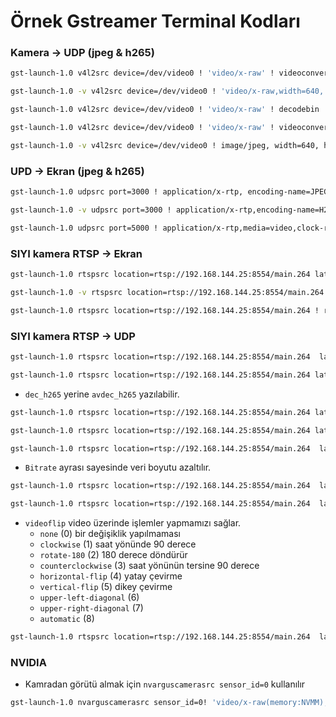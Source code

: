 # Örnek Gstreamer Terminal Kodları
### Kamera -> UDP (jpeg & h265)
```bash 
gst-launch-1.0 v4l2src device=/dev/video0 ! 'video/x-raw' ! videoconvert ! jpegenc ! rtpjpegpay ! udpsink host=10.223.6.6 port=3000
```
```bash
gst-launch-1.0 -v v4l2src device=/dev/video0 ! 'video/x-raw,width=640, height=480,framerate=30/1' ! videoconvert ! jpegenc ! rtpjpegpay ! udpsink host=10.223.6.6  port=3000
```
```bash
gst-launch-1.0 v4l2src device=/dev/video0 ! 'video/x-raw' ! decodebin ! videoconvert ! x264enc tune=zerolatency ! rtph264pay ! udpsink host=10.223.6.6 port=5000
```
```bash
gst-launch-1.0 v4l2src device=/dev/video0 ! 'video/x-raw' ! videoconvert ! nvvidconv ! 'video/x-raw(memory:NVMM), format=NV12' ! nvv4l2h265enc ! h265parse ! rtph265pay config-interval=1 pt=96 ! udpsink host=10.223.6.6  port=3000
```
```bash
gst-launch-1.0 -v v4l2src device=/dev/video0 ! image/jpeg, width=640, height=480, framerate=30/1 !  queue ! jpegdec ! nvvidconv ! 'video/x-raw(memory:NVMM),format=NV12' ! nvv4l2h265enc bitrate=4000000 ! h265parse ! rtph265pay config-interval=1 pt=96 ! udpsink host=10.223.6.6  port=3000
```

### UPD -> Ekran (jpeg & h265)
```bash
gst-launch-1.0 udpsrc port=3000 ! application/x-rtp, encoding-name=JPEG,payload=26 ! rtpjpegdepay ! jpegdec ! autovideosink
```
```bash
gst-launch-1.0 -v udpsrc port=3000 ! application/x-rtp,encoding-name=H265,payload=96 ! rtph265depay ! h265parse ! decodebin ! autovideosink
```
```bash
gst-launch-1.0 udpsrc port=5000 ! application/x-rtp,media=video,clock-rate=90000,encoding-name=H264,payload=96 ! rtph264depay ! avdec_h264 ! autovideosink
```

### SIYI kamera RTSP -> Ekran
```bash
gst-launch-1.0 rtspsrc location=rtsp://192.168.144.25:8554/main.264 latency=100 ! decodebin ! autovideosink
```
```bash
gst-launch-1.0 -v rtspsrc location=rtsp://192.168.144.25:8554/main.264 latency=100 ! decodebin ! autovideosink # -v çıktının daha detaylı olmasını dağlar.
```

```bash
gst-launch-1.0 rtspsrc location=rtsp://192.168.144.25:8554/main.264 ! rtph265depay ! h265parse ! avdec_h265  ! autovideosink
```

### SIYI kamera RTSP -> UDP
```bash
gst-launch-1.0 rtspsrc location=rtsp://192.168.144.25:8554/main.264  latency=50 ! udpsink host=10.223.6.6 port=3000
```

```bash
gst-launch-1.0 rtspsrc location=rtsp://192.168.144.25:8554/main.264 latency=100 ! decodebin ! videoconvert ! video/x-raw,format=I420 ! udpsink host=10.223.6.6 port=5000
```
- `dec_h265` yerine `avdec_h265` yazılabilir.
    
```bash
gst-launch-1.0 rtspsrc location=rtsp://192.168.144.25:8554/main.264 latency=100  ! rtph265depay ! h265parse ! dec_h265 ! videoconvert ! jpegenc ! rtpjpegpay ! udpsink host=10.223.6.6 port=3000
```

```bash
gst-launch-1.0 rtspsrc location=rtsp://192.168.144.25:8554/main.264 latency=100 ! decodebin ! videoconvert ! video/x-raw,format=I420 ! videoconvert ! jpegenc ! rtpjpegpay ! udpsink host=10.223.6.6 port=3000
```

```bash
gst-launch-1.0 rtspsrc location=rtsp://192.168.144.25:8554/main.264  latency=10 ! rtph265depay ! h265parse ! avdec_h265 ! videoconvert ! nvvidconv ! 'video/x-raw(memory:NVMM),format=NV12' ! nvv4l2h265enc ! h265parse ! rtph265pay config-interval=1 pt=96 ! udpsink host=10.223.6.6 port=3000
```
- `Bitrate` ayrası sayesinde veri boyutu azaltılır.
```bash
gst-launch-1.0 rtspsrc location=rtsp://192.168.144.25:8554/main.264  latency=10 ! rtph265depay ! h265parse ! avdec_h265 ! videoconvert ! queue  ! nvvidconv ! 'video/x-raw(memory:NVMM),format=NV12' ! nvv4l2h265enc bitrate=600000 ! h265parse ! rtph265pay config-interval=1 pt=96 ! udpsink host=10.223.6.6 port=3000
```

```bash
gst-launch-1.0 rtspsrc location=rtsp://192.168.144.25:8554/main.264  latency=1 ! rtph265depay ! h265parse ! avdec_h265 !  nvvidconv ! 'video/x-raw(memory:NVMM),width=1280,height=720' ! nvv4l2h264enc  bitrate=600000 insert-sps-pps=1 idrinterval=15 ! h264parse ! rtph264pay config-interval=1 pt=96 ! udpsink host=10.223.9.9 port=3000 sync=false async=false
```

- `videoflip` video üzerinde işlemler yapmamızı sağlar. 
    - `none` (0) bir değişiklik yapılmaması
    - `clockwise` (1) saat yönünde 90 derece
    - `rotate-180` (2) 180 derece döndürür
    - `counterclockwise` (3) saat yönünün tersine 90 derece
    - `horizontal-flip` (4) yatay çevirme
    - `vertical-flip` (5) dikey çevirme
    - `upper-left-diagonal` (6) 
    - `upper-right-diagonal` (7)
    - `automatic` (8)

```bash
gst-launch-1.0 rtspsrc location=rtsp://192.168.144.25:8554/main.264  latency=10 ! rtph265depay ! h265parse ! avdec_h265 ! videoflip method=rotate-180 ! nvvidconv ! 'video/x-raw(memory:NVMM),format=NV12' ! nvv4l2h264enc bitrate=600000 ! h264parse ! rtph264pay config-interval=1 pt=96 ! udpsink host=10.223.9.9 port=3000
```

### NVIDIA
- Kamradan görütü almak için `nvarguscamerasrc sensor_id=0` kullanılır
```bash
gst-launch-1.0 nvarguscamerasrc sensor_id=0! 'video/x-raw(memory:NVMM),width=1920, height=1080, framerate=30/1, format=NV12' ! nvvidconv ! omxh264enc iframeinterval=15 control-rate=constant profile=baseline ! video/x-h264, stream-format=byte-stream ! rtph264pay ! udpsink host=10.223.0.80 port=5000
```